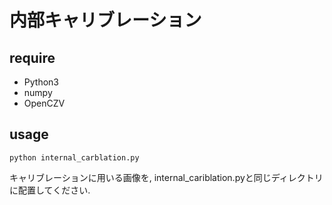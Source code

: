 # 内部キャリブレーション

## require
- Python3
- numpy
- OpenCZV

## usage
```
python internal_carblation.py
```

キャリブレーションに用いる画像を, internal_cariblation.pyと同じディレクトリに配置してください.
